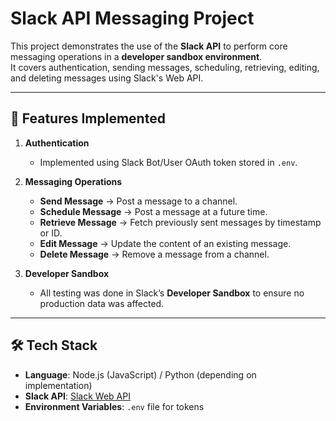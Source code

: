 # Slack API Messaging Project

This project demonstrates the use of the **Slack API** to perform core messaging operations in a **developer sandbox environment**.  
It covers authentication, sending messages, scheduling, retrieving, editing, and deleting messages using Slack's Web API.

---

## 🚀 Features Implemented
1. **Authentication**
   - Implemented using Slack Bot/User OAuth token stored in `.env`.

2. **Messaging Operations**
   - **Send Message** → Post a message to a channel.  
   - **Schedule Message** → Post a message at a future time.  
   - **Retrieve Message** → Fetch previously sent messages by timestamp or ID.  
   - **Edit Message** → Update the content of an existing message.  
   - **Delete Message** → Remove a message from a channel.

3. **Developer Sandbox**
   - All testing was done in Slack’s **Developer Sandbox** to ensure no production data was affected.

---

## 🛠️ Tech Stack
- **Language**: Node.js (JavaScript) / Python (depending on implementation)  
- **Slack API**: [Slack Web API](https://api.slack.com/web)  
- **Environment Variables**: `.env` file for tokens

